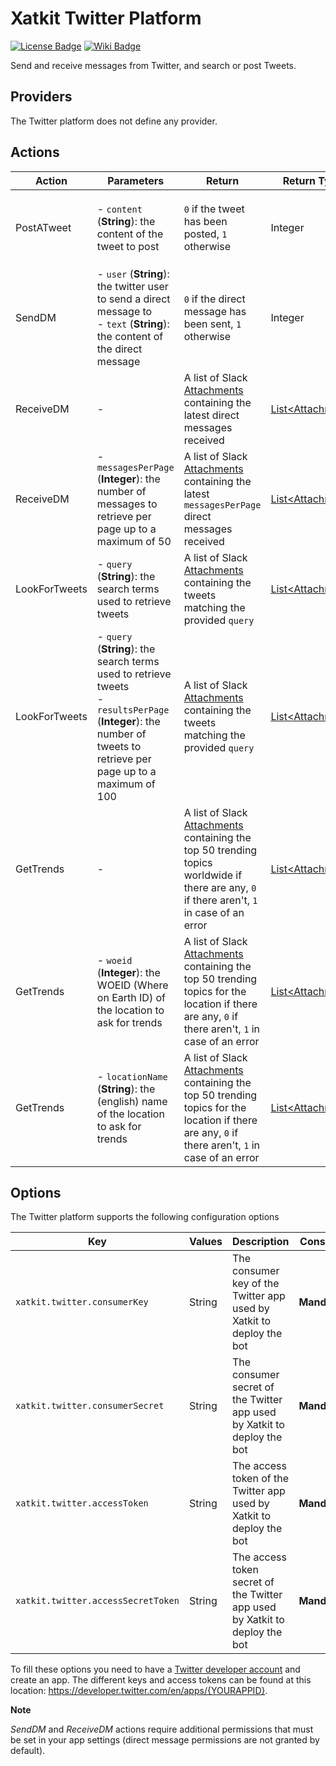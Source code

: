 Xatkit Twitter Platform
=====

[![License Badge](https://img.shields.io/badge/license-EPL%202.0-brightgreen.svg)](https://opensource.org/licenses/EPL-2.0)
[![Wiki Badge](https://img.shields.io/badge/doc-wiki-blue)](https://github.com/xatkit-bot-platform/xatkit/wiki/Xatkit-Twitter-Platform)


Send and receive messages from Twitter, and search or post Tweets.

## Providers

The Twitter platform does not define any provider.

## Actions

| Action  | Parameters | Return                                  | Return Type | Description                                     |
| ------- | ---------- | --------------------------------------- | ----------- | ----------------------------------------------- |
| PostATweet | - `content` (**String**): the content of the tweet to post          | `0` if the tweet has been posted, `1` otherwise   | Integer      | Posts a tweet on behalf of the configured user with the provided `content` |
| SendDM | - `user` (**String**): the twitter user to send a direct message to<br/>- `text` (**String**): the content of the direct message | `0` if the direct message has been sent, `1` otherwise | Integer | Sends a direct message to the provided `user` with the given `text` |
| ReceiveDM | - | A list of Slack [Attachments](https://github.com/seratch/jslack) containing the latest direct messages received | [List\<Attachment\>](https://github.com/seratch/jslack) | Retrieves the latest direct messages received by the configured user |
| ReceiveDM |  - `messagesPerPage` (**Integer**): the number of messages to retrieve per page up to a maximum of 50 | A list of Slack [Attachments](https://github.com/seratch/jslack) containing the latest `messagesPerPage` direct messages received | [List\<Attachment\>](https://github.com/seratch/jslack) | Retrieves the latest `messagesPerPage` direct messages received by the configured user |
| LookForTweets | - `query` (**String**): the search terms used to retrieve tweets | A list of Slack [Attachments](https://github.com/seratch/jslack) containing the tweets matching the provided `query` | [List\<Attachment\>](https://github.com/seratch/jslack) | Retrieves a series of tweets matching the provided search `query` |
| LookForTweets | - `query` (**String**): the search terms used to retrieve tweets<br/>- `resultsPerPage` (**Integer**): the number of tweets to retrieve per page up to a maximum of 100  | A list of Slack [Attachments](https://github.com/seratch/jslack) containing the tweets matching the provided `query` | [List\<Attachment\>](https://github.com/seratch/jslack) | Retrieves a series of tweets matching the provided search `query` |
| GetTrends | - | A list of Slack [Attachments](https://github.com/seratch/jslack) containing the top 50 trending topics worldwide if there are any, `0` if there aren't, `1` in case of an error | [List\<Attachment\>](https://github.com/seratch/jslack) | Retrieves the top 50 trending topics worldwide |
| GetTrends | - `woeid` (**Integer**): the WOEID (Where on Earth ID) of the location to ask for trends | A list of Slack [Attachments](https://github.com/seratch/jslack) containing the top 50 trending topics for the location if there are any, `0` if there aren't, `1` in case of an error | [List\<Attachment\>](https://github.com/seratch/jslack) | Retrieves the top 50 trending topics of the location identified by `woeid`  |
| GetTrends | - `locationName` (**String**): the (english) name of the location to ask for trends | A list of Slack [Attachments](https://github.com/seratch/jslack) containing the top 50 trending topics for the location if there are any, `0` if there aren't, `1` in case of an error | [List\<Attachment\>](https://github.com/seratch/jslack) | Retrieves the top 50 trending topics of the location with (english) name `locationName`  |


## Options

The Twitter platform supports the following configuration options

| Key                  | Values | Description                                                  | Constraint    |
| -------------------- | ------ | ------------------------------------------------------------ | ------------- |
| `xatkit.twitter.consumerKey` | String | The consumer key of the Twitter app used by Xatkit to deploy the bot | **Mandatory** |
| `xatkit.twitter.consumerSecret` | String | The consumer secret of the Twitter app used by Xatkit to deploy the bot | **Mandatory** |
| `xatkit.twitter.accessToken` | String | The access token of the Twitter app used by Xatkit to deploy the bot | **Mandatory** |
| `xatkit.twitter.accessSecretToken` | String | The access token secret of the Twitter app used by Xatkit to deploy the bot | **Mandatory** |

To fill these options you need to have a [Twitter developer account](https://developer.twitter.com/) and create an app. The different keys and access tokens can be found at this location: https://developer.twitter.com/en/apps/{YOURAPPID}.

**Note**

*SendDM* and *ReceiveDM* actions require additional permissions that must be set in your app settings (direct message permissions are not granted by default).
